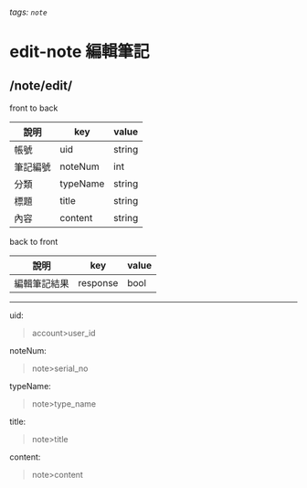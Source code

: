 ###### tags: `note`
# edit-note 編輯筆記
## /note/edit/
front to back

| 說明     | key      | value  |
| -------- | -------- | ------ |
| 帳號     | uid      | string |
| 筆記編號 | noteNum  | int    |
| 分類     | typeName | string |
| 標題     | title    | string |
| 內容     | content  | string |



back to front

| 說明     | key      | value |
| -------- | -------- | ----- |
| 編輯筆記結果 | response | bool  |

---
uid:
 >account>user_id

noteNum:
 >note>serial_no

typeName:
 >note>type_name

title:
 >note>title

content:
 >note>content